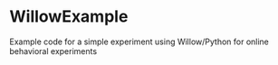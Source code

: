 # WillowExample
Example code for a simple experiment using Willow/Python for online behavioral experiments
